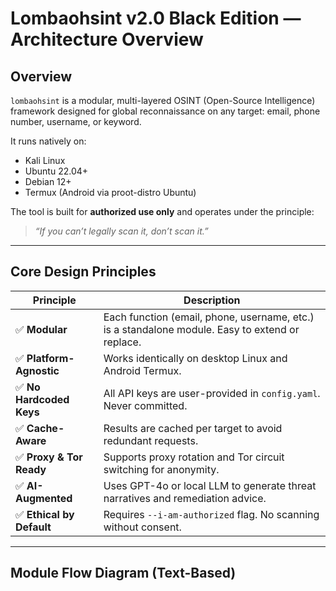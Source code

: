 # Lombaohsint v2.0 Black Edition — Architecture Overview

## Overview

`lombaohsint` is a modular, multi-layered OSINT (Open-Source Intelligence) framework designed for global reconnaissance on any target: email, phone number, username, or keyword.

It runs natively on:
- Kali Linux
- Ubuntu 22.04+
- Debian 12+
- Termux (Android via proot-distro Ubuntu)

The tool is built for **authorized use only** and operates under the principle:  
> *“If you can’t legally scan it, don’t scan it.”*

---

## Core Design Principles

| Principle | Description |
|---------|-------------|
| ✅ **Modular** | Each function (email, phone, username, etc.) is a standalone module. Easy to extend or replace. |
| ✅ **Platform-Agnostic** | Works identically on desktop Linux and Android Termux. |
| ✅ **No Hardcoded Keys** | All API keys are user-provided in `config.yaml`. Never committed. |
| ✅ **Cache-Aware** | Results are cached per target to avoid redundant requests. |
| ✅ **Proxy & Tor Ready** | Supports proxy rotation and Tor circuit switching for anonymity. |
| ✅ **AI-Augmented** | Uses GPT-4o or local LLM to generate threat narratives and remediation advice. |
| ✅ **Ethical by Default** | Requires `--i-am-authorized` flag. No scanning without consent. |

---

## Module Flow Diagram (Text-Based)
